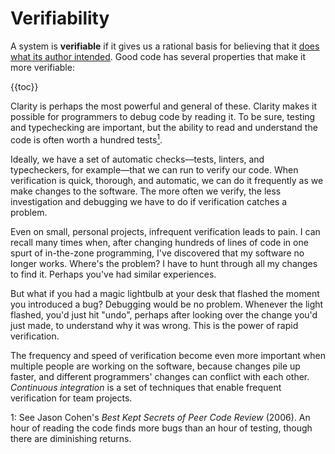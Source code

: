 # Verifiability

A system is **verifiable** if it gives us a rational basis for believing that it [does what its author intended](../correctness). Good code has several properties that make it more verifiable:

{{toc}}

Clarity is perhaps the most powerful and general of these. Clarity makes it possible for programmers to debug code by reading it. To be sure, testing and typechecking are important, but the ability to read and understand the code is often worth a hundred tests[<sup>1</sup>](#cohen2006).

Ideally, we have a set of automatic checks—tests, linters, and typecheckers, for example—that we can run to verify our code. When verification is quick, thorough, and automatic, we can do it frequently as we make changes to the software. The more often we verify, the less investigation and debugging we have to do if verification catches a problem.

Even on small, personal projects, infrequent verification leads to pain. I can recall many times when, after changing hundreds of lines of code in one spurt of in-the-zone programming, I've discovered that my software no longer works. Where's the problem? I have to hunt through all my changes to find it. Perhaps you've had similar experiences.

But what if you had a magic lightbulb at your desk that flashed the moment you introduced a bug? Debugging would be no problem. Whenever the light flashed, you'd just hit "undo", perhaps after looking over the change you'd just made, to understand why it was wrong. This is the power of rapid verification.

The frequency and speed of verification become even more important when multiple people are working on the software, because changes pile up faster, and different programmers' changes can conflict with each other. _Continuous integration_ is a set of techniques that enable frequent verification for team projects.

<!--
## Do we need trustworthy code?

If we don't trust our code, we'll be afraid to release it. That fear manifests in many ways—among them, a demand for lengthy QA passes. That has both a monetary cost (paying QA testers) and an opportunity cost (delaying revenue from the new software).

I sometimes see programmers take the attitude that they don't need to be good at finding bugs because QA will do it. And they may be right—but I'd ask whether long QA cycles are really the most cost-effective way to ensure a high-quality release.

Manual testing, including QA, is great for finding problems with the software's user interface or its support for various platforms. "The UI doesn't adapt to mobile screen sizes." "I can't paste into this input box on Android." "There's a rendering glitch on Safari." "This button is inaccessible for keyboard-only users." These types of bugs are difficult to catch with automated tests, and hard to spot by reading the code—because at the code level, these problems are usually caused by the programmer leaving out some necessary complication.

QA is _not_ a cost-effective way of finding problems with the application's internal logic. The programmers who write the code ought to be in the best position to spot and correct those problems. Very often, the problems can be reproduced in a unit test to ensure that once fixed, they never return.

If an organization relies on QA to catch logic errors, 

In most industries, UI glitches are not showstoppers. They almost never cause data corruption or incorrect behavior, and there's usually a workaround.
-->

<a name="cohen2006">1:</a> See Jason Cohen's _Best Kept Secrets of Peer Code Review_ (2006). An hour of reading the code finds more bugs than an hour of testing, though there are diminishing returns.